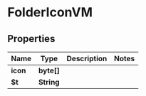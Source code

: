 

# FolderIconVM


## Properties

| Name | Type | Description | Notes |
|------------ | ------------- | ------------- | -------------|
|**icon** | **byte[]** |  |  |
|**$t** | **String** |  |  |




